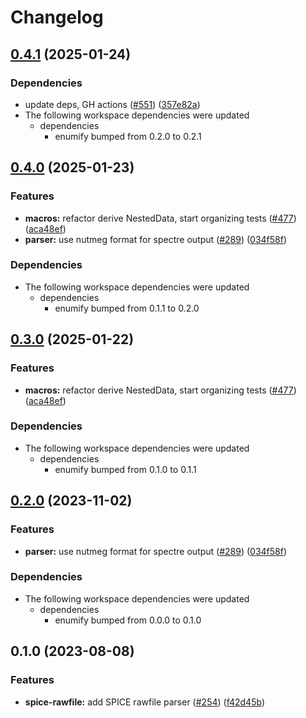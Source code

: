 # Changelog

## [0.4.1](https://github.com/ucb-substrate/substrate2/compare/nutlex-v0.4.0...nutlex-v0.4.1) (2025-01-24)


### Dependencies

* update deps, GH actions ([#551](https://github.com/ucb-substrate/substrate2/issues/551)) ([357e82a](https://github.com/ucb-substrate/substrate2/commit/357e82ae0a01317d3ad5afb33b5290d3ac10cd7a))
* The following workspace dependencies were updated
  * dependencies
    * enumify bumped from 0.2.0 to 0.2.1

## [0.4.0](https://github.com/ucb-substrate/substrate2/compare/nutlex-v0.3.0...nutlex-v0.4.0) (2025-01-23)


### Features

* **macros:** refactor derive NestedData, start organizing tests ([#477](https://github.com/ucb-substrate/substrate2/issues/477)) ([aca48ef](https://github.com/ucb-substrate/substrate2/commit/aca48ef7a49c959e35ec4614345a55e667ff5146))
* **parser:** use nutmeg format for spectre output ([#289](https://github.com/ucb-substrate/substrate2/issues/289)) ([034f58f](https://github.com/ucb-substrate/substrate2/commit/034f58f99c587c61003761971e76c26038de9b3b))


### Dependencies

* The following workspace dependencies were updated
  * dependencies
    * enumify bumped from 0.1.1 to 0.2.0

## [0.3.0](https://github.com/ucb-substrate/substrate2/compare/nutlex-v0.2.0...nutlex-v0.3.0) (2025-01-22)


### Features

* **macros:** refactor derive NestedData, start organizing tests ([#477](https://github.com/ucb-substrate/substrate2/issues/477)) ([aca48ef](https://github.com/ucb-substrate/substrate2/commit/aca48ef7a49c959e35ec4614345a55e667ff5146))


### Dependencies

* The following workspace dependencies were updated
  * dependencies
    * enumify bumped from 0.1.0 to 0.1.1

## [0.2.0](https://github.com/ucb-substrate/substrate2/compare/nutlex-v0.1.0...nutlex-v0.2.0) (2023-11-02)


### Features

* **parser:** use nutmeg format for spectre output ([#289](https://github.com/ucb-substrate/substrate2/issues/289)) ([034f58f](https://github.com/ucb-substrate/substrate2/commit/034f58f99c587c61003761971e76c26038de9b3b))


### Dependencies

* The following workspace dependencies were updated
  * dependencies
    * enumify bumped from 0.0.0 to 0.1.0

## 0.1.0 (2023-08-08)


### Features

* **spice-rawfile:** add SPICE rawfile parser ([#254](https://github.com/substrate-labs/substrate2/issues/254)) ([f42d45b](https://github.com/substrate-labs/substrate2/commit/f42d45b2caf8a65651906d724560c64e896a5580))
